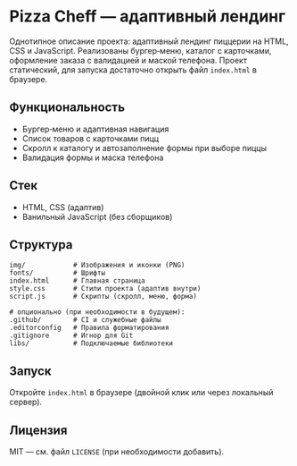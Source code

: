 # Pizza Cheff — адаптивный лендинг

Однотипное описание проекта: адаптивный лендинг пиццерии на HTML, CSS и JavaScript. Реализованы бургер‑меню, каталог с карточками, оформление заказа с валидацией и маской телефона. Проект статический, для запуска достаточно открыть файл `index.html` в браузере.

## Функциональность
- Бургер‑меню и адаптивная навигация
- Список товаров с карточками пицц
- Скролл к каталогу и автозаполнение формы при выборе пиццы
- Валидация формы и маска телефона

## Стек
- HTML, CSS (адаптив)
- Ванильный JavaScript (без сборщиков)

## Структура
```
img/            # Изображения и иконки (PNG)
fonts/          # Шрифты
index.html      # Главная страница
style.css       # Стили проекта (адаптив внутри)
script.js       # Скрипты (скролл, меню, форма)

# опционально (при необходимости в будущем):
.github/        # CI и служебные файлы
.editorconfig   # Правила форматирования
.gitignore      # Игнор для Git
libs/           # Подключаемые библиотеки
```

## Запуск
Откройте `index.html` в браузере (двойной клик или через локальный сервер).

## Лицензия
MIT — см. файл `LICENSE` (при необходимости добавить).



